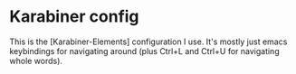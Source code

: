 # Karabiner config

This is the [Karabiner-Elements] configuration I use. It's mostly just emacs keybindings for navigating around (plus Ctrl+L and Ctrl+U for navigating whole words).